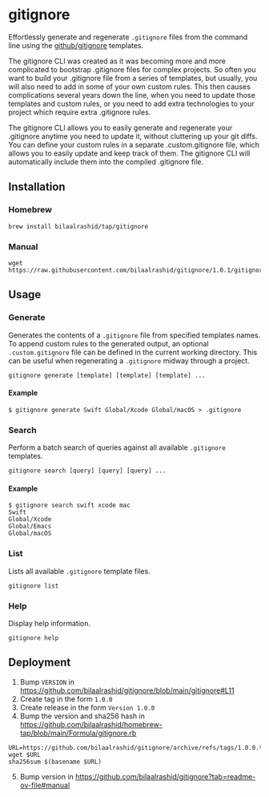 # gitignore

Effortlessly generate and regenerate `.gitignore` files from the command line using the [github/gitignore](https://github.com/github/gitignore) templates.

The gitignore CLI was created as it was becoming more and more complicated to bootstrap .gitignore files for complex projects. So often you want to build your .gitignore file from a series of templates, but usually, you will also need to add in some of your own custom rules. This then causes complications several years down the line, when you need to update those templates and custom rules, or you need to add extra technologies to your project which require extra .gitignore rules.

The gitignore CLI allows you to easily generate and regenerate your .gitignore anytime you need to update it, without cluttering up your git diffs. You can define your custom rules in a separate .custom.gitignore file, which allows you to easily update and keep track of them. The gitignore CLI will automatically include them into the compiled .gitignore file.

## Installation

### Homebrew

```
brew install bilaalrashid/tap/gitignore
```

### Manual

```
wget https://raw.githubusercontent.com/bilaalrashid/gitignore/1.0.1/gitignore
```

## Usage

### Generate

Generates the contents of a `.gitignore` file from specified templates names. To append custom rules to the generated output, an optional `.custom.gitignore` file can be defined in the current working directory. This can be useful when regenerating a `.gitignore` midway through a project. 

```
gitignore generate [template] [template] [template] ...
```

#### Example

```
$ gitignore generate Swift Global/Xcode Global/macOS > .gitignore
```

### Search

Perform a batch search of queries against all available `.gitignore` templates.

```
gitignore search [query] [query] [query] ...
```

#### Example

```
$ gitignore search swift xcode mac
Swift
Global/Xcode
Global/Emacs
Global/macOS
```

### List

Lists all available `.gitignore` template files.

```
gitignore list
```

### Help

Display help information.

```
gitignore help
```

## Deployment

1. Bump `VERSION` in https://github.com/bilaalrashid/gitignore/blob/main/gitignore#L11
2. Create tag in the form `1.0.0`
3. Create release in the form `Version 1.0.0`
4. Bump the version and sha256 hash in https://github.com/bilaalrashid/homebrew-tap/blob/main/Formula/gitignore.rb
```
URL=https://github.com/bilaalrashid/gitignore/archive/refs/tags/1.0.0.tar.gz
wget $URL
sha256sum $(basename $URL)
```
5. Bump version in https://github.com/bilaalrashid/gitignore?tab=readme-ov-file#manual
